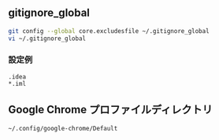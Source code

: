 ## gitignore_global
```bash
git config --global core.excludesfile ~/.gitignore_global
vi ~/.gitignore_global
```
### 設定例
```
.idea
*.iml
```
## Google Chrome プロファイルディレクトリ
```
~/.config/google-chrome/Default
```
